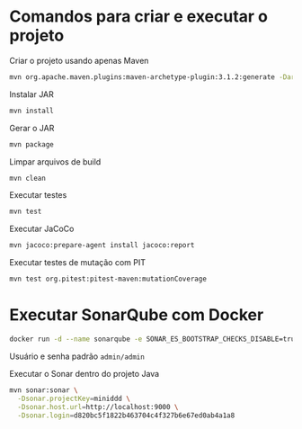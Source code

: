 # Comandos para criar e executar o projeto

Criar o projeto usando apenas Maven
```sh
mvn org.apache.maven.plugins:maven-archetype-plugin:3.1.2:generate -DarchetypeArtifactId="maven-archetype-quickstart" -DarchetypeGroupId="org.apache.maven.archetypes" -DarchetypeVersion="1.4" -DgroupId="com.bank.account" -DartifactId="bank"
```

Instalar JAR
```sh
mvn install
```

Gerar o JAR
```sh
mvn package
```

Limpar arquivos de build
````sh
mvn clean 
````

Executar testes
````sh
mvn test
````

Executar JaCoCo
````sh
mvn jacoco:prepare-agent install jacoco:report
````

Executar testes de mutação com PIT
````sh
mvn test org.pitest:pitest-maven:mutationCoverage
````

# Executar SonarQube com Docker
````sh
docker run -d --name sonarqube -e SONAR_ES_BOOTSTRAP_CHECKS_DISABLE=true -p 9000:9000 sonarqube:latest
````

Usuário e senha padrão
``admin/admin``

Executar o Sonar dentro do projeto Java
````sh
mvn sonar:sonar \
  -Dsonar.projectKey=miniddd \
  -Dsonar.host.url=http://localhost:9000 \
  -Dsonar.login=d820bc5f1822b463704c4f327b6e67ed0ab4a1a8
````
